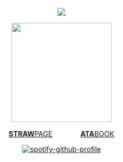 <div align="center"> 
  
![](https://komarev.com/ghpvc/?username=bloodyworship&color=e1d6a9&label=♡&style=plastic&abbreviated=true)

<img width="200" src="https://file.garden/Zoh6AmUPgG7Qjqjt/97b83ccdcd30f9d4d71c5a8c8729f7fb-removebg-preview.png">

[**STRAW**PAGE](https://sacrilegious.straw.page/)⠀⠀<img width="15" src="https://file.garden/Zoh6AmUPgG7Qjqjt/blackphone.gif">⠀⠀[**ATA**BOOK](https://oliver.atabook.org/)

[![spotify-github-profile](https://spotify-github-profile.kittinanx.com/api/view?uid=kl4af68t95saj3s4k4f9wxm3v&cover_image=true&theme=default&show_offline=false&background_color=121212&interchange=false&bar_color=4f4f4f)](https://spotify-github-profile.kittinanx.com/api/view?uid=kl4af68t95saj3s4k4f9wxm3v&redirect=true)
